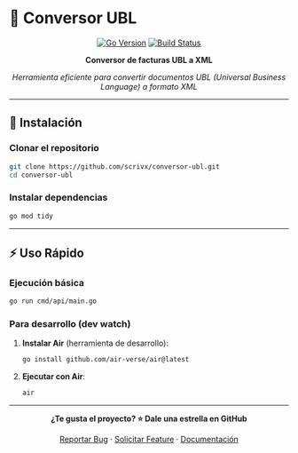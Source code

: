 # 🧩 Conversor UBL

<div align="center">

[![Go Version](https://img.shields.io/badge/Go-1.24+-00ADD8?style=for-the-badge&logo=go)](https://golang.org/)
[![Build Status](https://img.shields.io/badge/Build-Passing-brightgreen?style=for-the-badge)](https://github.com/scrivx/conversor-ubl)

**Conversor de facturas UBL a XML**

_Herramienta eficiente para convertir documentos UBL (Universal Business Language) a formato XML_

</div>

---

## 🚀 Instalación

### Clonar el repositorio

```bash
git clone https://github.com/scrivx/conversor-ubl.git
cd conversor-ubl
```

### Instalar dependencias

```bash
go mod tidy
```

---

## ⚡ Uso Rápido

### Ejecución básica

```bash
go run cmd/api/main.go
```

### Para desarrollo (dev watch)

1. **Instalar Air** (herramienta de desarrollo):

   ```bash
   go install github.com/air-verse/air@latest
   ```

2. **Ejecutar con Air**:
   ```bash
   air
   ```

---

<div align="center">

**¿Te gusta el proyecto? ⭐ Dale una estrella en GitHub**

[Reportar Bug](https://github.com/scrivx/conversor-ubl/issues) · [Solicitar Feature](https://github.com/scrivx/conversor-ubl/issues) · [Documentación](https://github.com/scrivx/conversor-ubl/wiki)

</div>
